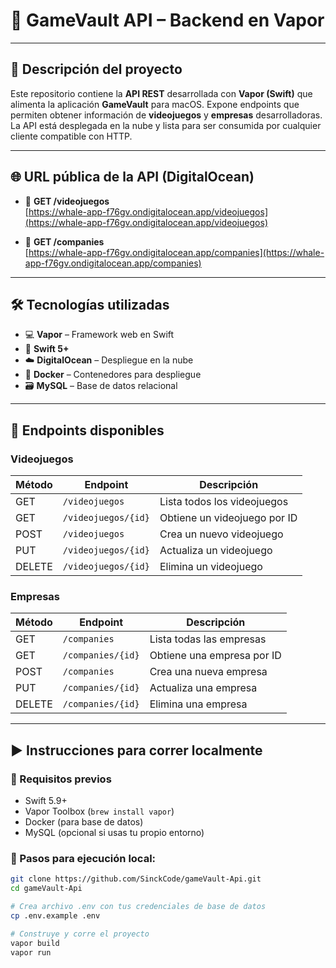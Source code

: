 # 📡 GameVault API – Backend en Vapor

---

## 📌 Descripción del proyecto

Este repositorio contiene la **API REST** desarrollada con **Vapor (Swift)** que alimenta la aplicación **GameVault** para macOS. Expone endpoints que permiten obtener información de **videojuegos** y **empresas** desarrolladoras. La API está desplegada en la nube y lista para ser consumida por cualquier cliente compatible con HTTP.

---

## 🌐 URL pública de la API (DigitalOcean)

- 🔗 **GET /videojuegos**  
  [https://whale-app-f76gv.ondigitalocean.app/videojuegos](https://whale-app-f76gv.ondigitalocean.app/videojuegos)

- 🔗 **GET /companies**  
  [https://whale-app-f76gv.ondigitalocean.app/companies](https://whale-app-f76gv.ondigitalocean.app/companies)

---

## 🛠️ Tecnologías utilizadas

- 💻 **Vapor** – Framework web en Swift
- 🧱 **Swift 5+**
- ☁️ **DigitalOcean** – Despliegue en la nube
- 🐳 **Docker** – Contenedores para despliegue
- 🗃️ **MySQL** – Base de datos relacional

---

## 🧪 Endpoints disponibles

### Videojuegos
| Método | Endpoint                  | Descripción                      |
|--------|---------------------------|----------------------------------|
| GET    | `/videojuegos`           | Lista todos los videojuegos     |
| GET    | `/videojuegos/{id}`      | Obtiene un videojuego por ID    |
| POST   | `/videojuegos`           | Crea un nuevo videojuego        |
| PUT    | `/videojuegos/{id}`      | Actualiza un videojuego         |
| DELETE | `/videojuegos/{id}`      | Elimina un videojuego           |

### Empresas
| Método | Endpoint               | Descripción                     |
|--------|------------------------|---------------------------------|
| GET    | `/companies`          | Lista todas las empresas        |
| GET    | `/companies/{id}`     | Obtiene una empresa por ID      |
| POST   | `/companies`          | Crea una nueva empresa          |
| PUT    | `/companies/{id}`     | Actualiza una empresa           |
| DELETE | `/companies/{id}`     | Elimina una empresa             |

---

## ▶️ Instrucciones para correr localmente

### 🔧 Requisitos previos

- Swift 5.9+
- Vapor Toolbox (`brew install vapor`)
- Docker (para base de datos)
- MySQL (opcional si usas tu propio entorno)

### 🚀 Pasos para ejecución local:

```bash
git clone https://github.com/SinckCode/gameVault-Api.git
cd gameVault-Api

# Crea archivo .env con tus credenciales de base de datos
cp .env.example .env

# Construye y corre el proyecto
vapor build
vapor run

